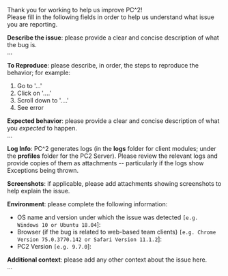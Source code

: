 Thank you for working to help us improve PC^2!  
Please fill in the following fields in order to help us understand what issue you are reporting.

**Describe the issue**: please provide a clear and concise description of what the bug is.  
...

**To Reproduce**: please describe, in order, the steps to reproduce the behavior; for example:
1. Go to '...'
2. Click on '....'
3. Scroll down to '....'
4. See error

**Expected behavior**: please provide a clear and concise description of what you *expected* to happen.  
...

**Log Info**:  PC^2 generates logs (in the **logs** folder for client modules; under the **profiles** folder for the PC2 Server).  Please review the relevant logs and provide copies of them as attachments -- particularly if the logs show Exceptions being thrown.  

**Screenshots**:  if applicable, please add attachments showing screenshots to help explain the issue.

**Environment**: please complete the following information:
 - OS name and version under which the issue was detected `[e.g. Windows 10 or Ubuntu 18.04`]:
 - Browser (if the bug is related to web-based team clients) `[e.g. Chrome Version 75.0.3770.142 or Safari Version 11.1.2`]:
 - PC2 Version `[e.g. 9.7.0`]:  

**Additional context**: please add any other context about the issue here.  
...
